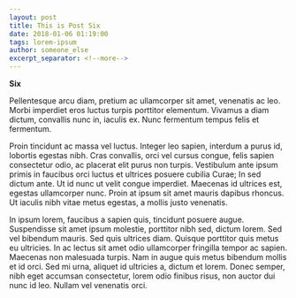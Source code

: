 ```yaml
---
layout: post
title: This is Post Six
date: 2018-01-06 01:19:00
tags: lorem-ipsum
author: someone_else
excerpt_separator: <!--more-->
---
```


**Six**

Pellentesque arcu diam, pretium ac ullamcorper sit amet, venenatis ac leo. Morbi imperdiet eros luctus turpis porttitor elementum. Vivamus a diam dictum, convallis nunc in, iaculis ex. Nunc fermentum tempus felis et fermentum.

<!--more-->

Proin tincidunt ac massa vel luctus. Integer leo sapien, interdum a purus id, lobortis egestas nibh. Cras convallis, orci vel cursus congue, felis sapien consectetur odio, ac placerat elit purus non turpis. Vestibulum ante ipsum primis in faucibus orci luctus et ultrices posuere cubilia Curae; In sed dictum ante. Ut id nunc ut velit congue imperdiet. Maecenas id ultrices est, egestas ullamcorper nunc. Proin at ipsum sit amet mauris dapibus rhoncus. Ut iaculis nibh vitae metus egestas, a mollis justo venenatis.

In ipsum lorem, faucibus a sapien quis, tincidunt posuere augue. Suspendisse sit amet ipsum molestie, porttitor nibh sed, dictum lorem. Sed vel bibendum mauris. Sed quis ultrices diam. Quisque porttitor quis metus eu ultricies. In ac lectus sit amet odio ullamcorper fringilla tempor ac sapien. Maecenas non malesuada turpis. Nam in augue quis metus bibendum mollis et id orci. Sed mi urna, aliquet id ultricies a, dictum et lorem. Donec semper, nibh eget accumsan consectetur, lorem odio finibus risus, non auctor dui nunc id leo. Nullam vel venenatis orci.